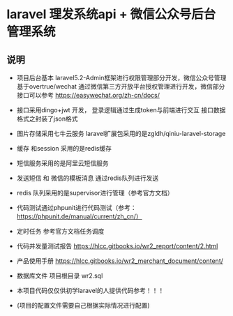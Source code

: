 # laravel 理发系统api + 微信公众号后台管理系统

## 说明
- 项目后台基本 laravel5.2-Admin框架进行权限管理部分开发，微信公众号管理基于overtrue/wechat 通过微信第三方开放平台授权管理进行开发，微信部分接口可以参考 https://easywechat.org/zh-cn/docs/

- 接口采用dingo+jwt 开发， 登录逻辑通过生成token与前端进行交互 接口数据格式之封装了json格式

-  图片存储采用七牛云服务 laravel扩展包采用的是zgldh/qiniu-laravel-storage 

- 缓存 和session 采用的是redis缓存

- 短信服务采用的是阿里云短信服务

- 发送短信 和 微信的模板消息 通过redis队列进行发送

- redis 队列采用的是supervisor进行管理（参考官方文档）

- 代码测试通过phpunit进行代码测试（参考：https://phpunit.de/manual/current/zh_cn/）

- 定时任务 参考官方文档任务调度

- 代码并发量测试报告 https://hlcc.gitbooks.io/wr2_report/content/2.html

- 产品使用手册   https://hlcc.gitbooks.io/wr2_merchant_document/content/

- 数据库文件   项目根目录 wr2.sql

- 本项目代码仅仅供初学laravel的人提供代码参考！！！

- (项目的配置文件需要自己根据实际情况进行配置)
